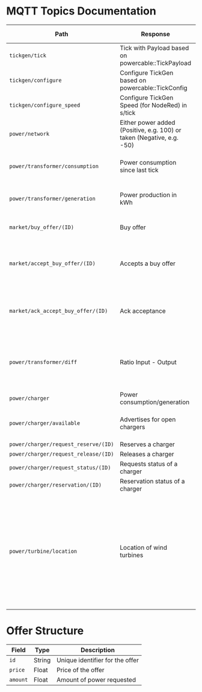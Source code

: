 # MQTT Topics Documentation

| Path | Response | Additional Notes |
|------|----------|------------------|
|`tickgen/tick`| Tick with Payload based on powercable::TickPayload |                  |
|`tickgen/configure`| Configure TickGen based on powercable::TickConfig |                  |
|`tickgen/configure_speed`| Configure TickGen Speed (for NodeRed) in s/tick |                  |
|`power/network`| Either power added (Positive, e.g. 100) or taken (Negative, e.g. -50)  |                  |
|`power/transformer/consumption`| Power consumption since last tick | Published for last tick on new tick |
|`power/transformer/generation`| Power production in kWh | Published for last tick on new tick |
|`market/buy_offer/(ID)`| Buy offer | Uses Offer Structure |
|`market/accept_buy_offer/(ID)`| Accepts a buy offer | Uses Offer Structure, Becomes void after tick |
|`market/ack_accept_buy_offer/(ID)`| Ack acceptance | Uses Offer Structure, Becomes void after tick |
|`power/transformer/diff`| Ratio Input - Output | Published for last tick on new tick, Becomes void after tick |
|`power/charger`| Power consumption/generation | |
|`power/charger/available`| Advertises for open chargers | Published per charger per tick |
|`power/charger/request_reserve/(ID)`| Reserves a charger |  |
|`power/charger/request_release/(ID)`| Releases a charger |  |
|`power/charger/request_status/(ID)`| Requests status of a charger |  |
|`power/charger/reservation/(ID)`| Reservation status of a charger |  |
|`power/turbine/location`| Location of wind turbines | Every wind turbine publishes its location once. The location also serves as a unique identifier (ID) for the turbine. |

# Offer Structure

| Field | Type | Description |
|-------|------|-------------|
|`id`|String|Unique identifier for the offer|
|`price`|Float|Price of the offer|
|`amount`|Float|Amount of power requested|
